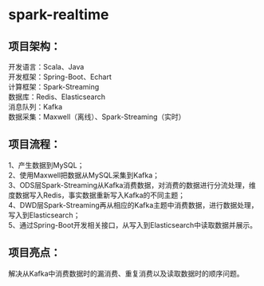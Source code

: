 # spark-realtime
## 项目架构：  
开发语言：Scala、Java  
开发框架：Spring-Boot、Echart  
计算框架：Spark-Streaming  
数据库：Redis、Elasticsearch  
消息队列：Kafka  
数据采集：Maxwell（离线）、Spark-Streaming（实时）  
  
## 项目流程：  
1、产生数据到MySQL；  
2、使用Maxwell把数据从MySQL采集到Kafka；  
3、ODS层Spark-Streaming从Kafka消费数据，对消费的数据进行分流处理，维度数据写入Redis，事实数据重新写入Kafka的不同主题；  
4、DWD层Spark-Streaming再从相应的Kafka主题中消费数据，进行数据处理，写入到Elasticsearch；  
5、通过Spring-Boot开发相关接口，从写入到Elasticsearch中读取数据并展示。  
  
## 项目亮点：  
解决从Kafka中消费数据时的漏消费、重复消费以及读取数据时的顺序问题。  
